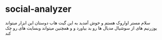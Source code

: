 # social-analyzer
سلام مستر اواروک هستم و خوش آمدید به این گیت هاب دوستان این ابزار  میتواند یوزرنیم های  از سوشیال مدیال  ها رو بد بیاورد و   و همچنین میتواند  وبسایت های رو چک کند 
